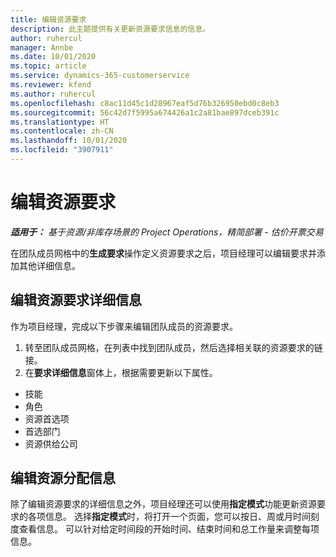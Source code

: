 ```yaml
---
title: 编辑资源要求
description: 此主题提供有关更新资源要求信息的信息。
author: ruhercul
manager: Annbe
ms.date: 10/01/2020
ms.topic: article
ms.service: dynamics-365-customerservice
ms.reviewer: kfend
ms.author: ruhercul
ms.openlocfilehash: c8ac11d45c1d28967eaf5d76b326950ebd0c8eb3
ms.sourcegitcommit: 56c42d7f5995a674426a1c2a81bae897dceb391c
ms.translationtype: HT
ms.contentlocale: zh-CN
ms.lasthandoff: 10/01/2020
ms.locfileid: "3907911"
---
```

# <a name="edit-a-resource-requirement"></a>编辑资源要求

_**适用于：** 基于资源/非库存场景的 Project Operations，精简部署 - 估价开票交易_

在团队成员网格中的**生成要求**操作定义资源要求之后，项目经理可以编辑要求并添加其他详细信息。

## <a name="edit-resource-requirement-details"></a>编辑资源要求详细信息

作为项目经理，完成以下步骤来编辑团队成员的资源要求。

1. 转至团队成员网格，在列表中找到团队成员，然后选择相关联的资源要求的链接。
2. 在**要求详细信息**窗体上，根据需要更新以下属性。

- 技能
- 角色
- 资源首选项
- 首选部门
- 资源供给公司

## <a name="edit-resource-assignment-contours"></a>编辑资源分配信息

除了编辑资源要求的详细信息之外，项目经理还可以使用**指定模式**功能更新资源要求的各项信息。 选择**指定模式**时，将打开一个页面，您可以按日、周或月时间刻度查看信息。 可以针对给定时间段的开始时间、结束时间和总工作量来调整每项信息。